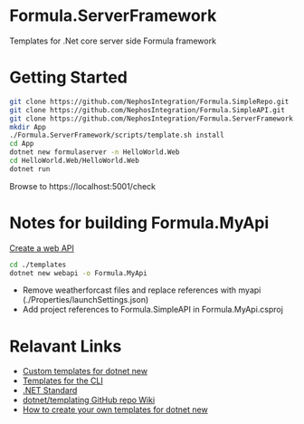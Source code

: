 # Formula.ServerFramework
Templates for .Net core server side Formula framework

# Getting Started

```bash
git clone https://github.com/NephosIntegration/Formula.SimpleRepo.git
git clone https://github.com/NephosIntegration/Formula.SimpleAPI.git
git clone https://github.com/NephosIntegration/Formula.ServerFramework.git
mkdir App
./Formula.ServerFramework/scripts/template.sh install
cd App
dotnet new formulaserver -n HelloWorld.Web
cd HelloWorld.Web/HelloWorld.Web
dotnet run
```
Browse to https://localhost:5001/check

# Notes for building Formula.MyApi
[Create a web API](https://docs.microsoft.com/en-us/aspnet/core/tutorials/first-web-api?view=aspnetcore-3.0&tabs=visual-studio-code)

```bash
cd ./templates
dotnet new webapi -o Formula.MyApi
```

- Remove weatherforcast files and replace references with myapi (./Properties/launchSettings.json)
- Add project references to Formula.SimpleAPI in Formula.MyApi.csproj



# Relavant Links
- [Custom templates for dotnet new](https://docs.microsoft.com/en-us/dotnet/core/tools/custom-templates)
- [Templates for the CLI](https://docs.microsoft.com/en-us/dotnet/core/tutorials/cli-templates-create-item-template)
- [.NET Standard](https://docs.microsoft.com/en-us/dotnet/standard/net-standard)
- [dotnet/templating GitHub repo Wiki](https://github.com/dotnet/templating/wiki)
- [How to create your own templates for dotnet new](https://devblogs.microsoft.com/dotnet/how-to-create-your-own-templates-for-dotnet-new/)
